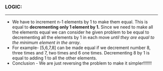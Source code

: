 ### LOGIC:
***
- We have to increment n-1 elements by 1 to make them equal. This is equal to **decrementing only 1 element by 1.** Since we need to make all the elements equal we can consider he given problem to be equal to decrementing all the elements by 1 in each move *until they are equal to the minimum element in the array*.
- For example- [5,6,7,8] can be made equal if we decrement number 8, three times and 7, two times and 6 one times. Decrementing 8 by 1 is equal to adding 1 to all the other elements.
- Conclusion - We are just reversing the problem to make it simpler!!!!!!!